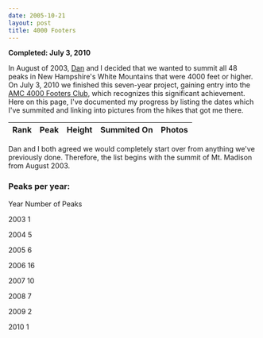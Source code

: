 ```yaml
---
date: 2005-10-21
layout: post
title: 4000 Footers
---
```


**Completed: July 3, 2010**

In August of 2003, [Dan](http://www.littlebigmind.com) and I decided that we wanted to summit all 48 peaks in New Hampshire's White Mountains that were 4000 feet or higher. On July 3, 2010 we finished this seven-year project, gaining entry into the [AMC 4000 Footers Club](http://www.amc4000footer.org/), which recognizes this significant achievement. Here on this page, I've documented my progress by listing the dates which I've summited and linking into pictures from the hikes that got me there.

<table class="table table-striped" id="summits">
	<thead>
		<tr>
			<th>Rank</th>
  		<th>Peak</th>
  		<th>Height</th>
  		<th>Summited On</th>
  		<th>Photos</th>
		</tr>
	</thead>
	<tbody>
	</tbody>
</table>

<script type="text/javascript">
	summitData = [
		{ name: 'Washington',
		  height: 6288,
		  summited: '9/13/2009',
	    page: 'mount-washington-hike',
	    thumbnail: 'http://farm3.static.flickr.com/2473/3922404948_7203cd5f63_t.jpg',
	    gallery: 'http://www.flickr.com/photos/geldmacher/3922404948/'
	  },
	  { name: 'Adams',
		  height: 5774,
		  summited: '8/25/2007',
	    page: 'mount-jefferson-and-mount-adams-day-hike',
	    thumbnail: 'http://farm2.static.flickr.com/1439/1244930693_6cd029ce0e_t.jpg',
	    gallery: 'http://www.flickr.com/photos/geldmacher/1244930693/'
	  },
	  { name: 'Jefferson',
		  height: 5712,
		  summited: '8/25/2007',
	    page: 'mount-jefferson-and-mount-adams-day-hike',
	    thumbnail: 'http://farm2.static.flickr.com/1171/1244870723_a3b01039e5_t.jpg',
	    gallery: 'http://www.flickr.com/photos/geldmacher/1244870723/'
	  },
	  { name: 'Monroe', height: 5384, summited: '8/13/2006', page: 'southern-presidentials-hike', thumbnail: 'http://farm1.static.flickr.com/134/404172832_05f09acb55_t.jpg', gallery: 'http://www.flickr.com/photos/geldmacher/404172832/' },

{ name: 'Madison', height: 5367, summited: '8/26/2003', page: 'mt-madison-day-hike', thumbnail: 'http://farm1.static.flickr.com/156/406454905_39f2938914_t.jpg', gallery: 'http://www.flickr.com/photos/geldmacher/406454905/' },

{ name: 'Lafayette', height: 5260, summited: '7/1/2006', page: 'pemigewasset-wildernesss-loop', thumbnail: 'http://farm1.static.flickr.com/167/404226054_bea514b747_t.jpg', gallery: 'http://www.flickr.com/photos/geldmacher/404226054/' },

{ name: 'Lincoln', height: 5089, summited: '7/1/2006', page: 'pemigewasset-wildernesss-loop', thumbnail: 'http://farm1.static.flickr.com/123/404224125_0bc346371f_t.jpg', gallery: 'http://www.flickr.com/photos/geldmacher/404224125/' },

{ name: 'South Twin', height: 4902, summited: '7/2/2006', page: 'pemigewasset-wildernesss-loop', thumbnail: 'http://farm1.static.flickr.com/138/404236885_4de528f398_t.jpg', gallery: 'http://www.flickr.com/photos/geldmacher/404236885/' },

{ name: 'Carter Dome', height: 4832, summited: '7/3/2005', page: 'carter-ridge-hike', thumbnail: 'http://farm1.static.flickr.com/150/405248636_32a39d48e3_t.jpg', gallery: 'http://www.flickr.com/photos/geldmacher/405248636/' },

{ name: 'Moosilauke', height: 4802, summited: '7/3/2010', page: 'mount-moosilauke-hike', thumbnail: 'http://farm5.static.flickr.com/4120/4802920183_27fa605e0e_t.jpg', gallery: 'http://www.flickr.com/photos/geldmacher/4802920183/' },

{ name: 'Eisenhower', height: 4780, summited: '8/13/2006', page: 'southern-presidentials-hike', thumbnail: 'http://farm1.static.flickr.com/163/404166655_be605eac9d_t.jpg', gallery: 'http://www.flickr.com/photos/geldmacher/404166655/' },

{ name: 'North Twin', height: 4761, summited: '7/5/2007', page: 'north-twin-hike', thumbnail: 'http://farm2.static.flickr.com/1040/758825326_8a6a0c2a98_t.jpg', gallery: 'http://www.flickr.com/photos/geldmacher/758825326/' },

{ name: 'Carrigain', height: 4700, summited: '8/12/2006', page: 'mt-carrigain-hike', thumbnail: 'http://farm1.static.flickr.com/154/404154745_b3133c69f2_t.jpg', gallery: 'http://www.flickr.com/photos/geldmacher/404154745/' },

{ name: 'Bond', height: 4698, summited: '9/6/2004', page: 'mt-bond-hike', thumbnail: 'http://farm1.static.flickr.com/149/405410570_305c8e6990_t.jpg', gallery: 'http://www.flickr.com/photos/geldmacher/405410570/' },

{ name: 'Middle Carter', height: 4610, summited: '7/3/2005', page: 'carter-ridge-hike', thumbnail: 'http://farm1.static.flickr.com/178/405244469_826de1ac2b_t.jpg', gallery: 'http://www.flickr.com/photos/geldmacher/405244469/' },

{ name: 'West Bond', height: 4540, summited: '9/5/2004', page: 'mt-bond-hike', thumbnail: 'http://farm1.static.flickr.com/158/405404075_02a8bc45f7_t.jpg', gallery: 'http://www.flickr.com/photos/geldmacher/405404075/' },

{ name: 'Garfield', height: 4500, summited: '7/2/2006', page: 'pemigewasset-wildernesss-loop', thumbnail: 'http://farm1.static.flickr.com/159/404232453_9d2dac5d6e_t.jpg', gallery: 'http://www.flickr.com/photos/geldmacher/404232453/' },

{ name: 'Liberty', height: 4459, summited: '6/30/2006', page: 'pemigewasset-wildernesss-loop', thumbnail: 'http://farm1.static.flickr.com/188/404215421_353c08cc2d_t.jpg', gallery: 'http://www.flickr.com/photos/geldmacher/404215421/' },

{ name: 'South Carter', height: 4430, summited: '7/3/2005', page: 'carter-ridge-hike', thumbnail: 'http://farm1.static.flickr.com/179/405245027_a0f0bd8e20_t.jpg', gallery: 'http://www.flickr.com/photos/geldmacher/405245027/' },

{ name: 'Wildcat', height: 4422, summited: '11/2/2008', page: 'wildcat-ridge-hike', thumbnail: 'http://farm4.static.flickr.com/3174/3006390969_c9f8fce5bf_t.jpg', gallery: 'http://www.flickr.com/photos/geldmacher/3006390969/' },

{ name: 'Hancock', height: 4420, summited: '6/5/2004', page: 'hancock-loop-hike', thumbnail: 'http://farm1.static.flickr.com/170/406434877_7665823e46_t.jpg', gallery: 'http://www.flickr.com/photos/geldmacher/406434877/' },

{ name: 'South Kinsman', height: 4358, summited: '9/13/2008', page: 'kinsmans-hike', thumbnail: 'http://farm4.static.flickr.com/3213/2864627642_c8edf2eda6_t.jpg', gallery: 'http://www.flickr.com/photos/geldmacher/2864627642/' },

{ name: 'Field', height: 4340, summited: '10/22/2005', page: 'mt-willey-and-mt-field-hike', thumbnail: 'http://farm1.static.flickr.com/144/404981213_c1e7c82fb5_t.jpg', gallery: 'http://www.flickr.com/photos/geldmacher/404981213/' },

{ name: 'Osceola', height: 4340, summited: '8/17/2008', page: 'mt-osceola-hike', thumbnail: 'http://farm4.static.flickr.com/3077/2771943606_8bdb6c245f_t.jpg', gallery: 'http://www.flickr.com/photos/geldmacher/2771943606/' },

{ name: 'Flume', height: 4328, summited: '6/30/2006', page: 'pemigewasset-wildernesss-loop', thumbnail: 'http://farm1.static.flickr.com/115/404211983_7bd66db631_t.jpg', gallery: 'http://www.flickr.com/photos/geldmacher/404211983/' },

{ name: 'South Hancock', height: 4319, summited: '6/5/2004', page: 'hancock-loop-hike', thumbnail: 'http://farm1.static.flickr.com/174/406435037_c6900c6f41_t.jpg', gallery: 'http://www.flickr.com/photos/geldmacher/406435037/' },

{ name: 'Pierce', height: 4310, summited: '8/13/2006', page: 'southern-presidentials-hike', thumbnail: 'http://farm1.static.flickr.com/136/404162464_0ffea77d67_t.jpg', gallery: 'http://www.flickr.com/photos/geldmacher/404162464/' },

{ name: 'North Kinsman', height: 4293, summited: '9/13/2008', page: 'kinsmans-hike', thumbnail: 'http://farm4.static.flickr.com/3047/2863792539_f9586fb148_t.jpg', gallery: 'http://www.flickr.com/photos/geldmacher/2863792539/' },

{ name: 'Willey', height: 4285, summited: '10/22/2005', page: 'mt-willey-and-mt-field-hike', thumbnail: 'http://farm1.static.flickr.com/115/404978943_ba71e0228e_t.jpg', gallery: 'http://www.flickr.com/photos/geldmacher/404978943/' },

{ name: 'Bondcliff', height: 4265, summited: '7/3/2006', page: 'pemigewasset-wildernesss-loop', thumbnail: 'http://farm1.static.flickr.com/133/404240848_27cc5f8f0c_t.jpg', gallery: 'http://www.flickr.com/photos/geldmacher/404240848/' },

{ name: 'Zealand', height: 4260, summited: '9/5/2004', page: 'mt-bond-hike', thumbnail: 'http://farm1.static.flickr.com/163/405401107_93c130d718_t.jpg', gallery: 'http://www.flickr.com/photos/geldmacher/405401107/' },

{ name: 'North Tripyramid', height: 4180, summited: '6/24/2007', page: 'sandwich-range-hike', thumbnail: 'http://farm2.static.flickr.com/1399/689901130_4683f93330_t.jpg', gallery: 'http://www.flickr.com/photos/geldmacher/689901130/' },

{ name: 'Cabot', height: 4170, summited: '7/7/2007', page: 'mount-cabot-hike', thumbnail: 'http://farm2.static.flickr.com/1058/758918046_21b27c0fcd_t.jpg', gallery: 'http://www.flickr.com/photos/geldmacher/758918046/' },

{ name: 'East Osceola', height: 4156, summited: '2/16/2008', page: 'east-osceola-winter-summit', thumbnail: 'http://farm3.static.flickr.com/2403/2280253509_04f27e82d6_t.jpg', gallery: 'http://www.flickr.com/photos/geldmacher/2280253509/' },

{ name: 'Middle Tripyramid', height: 4140, summited: '6/24/2007', page: 'sandwich-range-hike', thumbnail: 'http://farm2.static.flickr.com/1369/689895372_15cdab19cc_t.jpg', gallery: 'http://www.flickr.com/photos/geldmacher/689895372/' },

{ name: 'Cannon', height: 4100, summited: '8/17/2008', page: 'cannon-mountain-hike', thumbnail: 'http://farm4.static.flickr.com/3158/2771106655_d808a68cfc_t.jpg', gallery: 'http://www.flickr.com/photos/geldmacher/2771106655/' },

{ name: 'Hale', height: 4054, summited: '5/20/2006', page: 'mt-hale-and-mt-tom-hike', thumbnail: 'http://farm1.static.flickr.com/161/404966934_226b3149b8_t.jpg', gallery: 'http://www.flickr.com/photos/geldmacher/404966934/' },

{ name: 'Jackson', height: 4052, summited: '8/13/2006', page: 'southern-presidentials-hike', thumbnail: 'http://farm1.static.flickr.com/172/404160750_3270a5aa69_t.jpg', gallery: 'http://www.flickr.com/photos/geldmacher/404160750/' },

{ name: 'Tom', height: 4051, summited: '5/20/2006', page: 'mt-hale-and-mt-tom-hike', thumbnail: 'http://farm1.static.flickr.com/123/404971446_88ed23e461_t.jpg', gallery: 'http://www.flickr.com/photos/geldmacher/404971446/' },

{ name: 'Wildcat, D Peak', height: 4050, summited: '11/2/2008', page: 'wildcat-ridge-hike', thumbnail: 'http://farm4.static.flickr.com/3284/3007223170_ea4950100c_t.jpg', gallery: 'http://www.flickr.com/photos/geldmacher/3007223170/' },

{ name: 'Moriah', height: 4049, summited: '7/2/2005', page: 'carter-ridge-hike', thumbnail: 'http://farm1.static.flickr.com/187/405239818_a6682d0332_t.jpg', gallery: 'http://www.flickr.com/photos/geldmacher/405239818/' },

{ name: 'Passaconaway', height: 4043, summited: '6/23/2007', page: 'sandwich-range-hike', thumbnail: 'http://farm2.static.flickr.com/1040/689702920_2d497e0fde_t.jpg', gallery: 'http://www.flickr.com/photos/geldmacher/689702920/' },

{ name: "Owl's Head", height: 4025, summited: '5/29/2009', page: 'owls-head-hike', thumbnail: 'http://farm4.static.flickr.com/3347/3659063532_57bcd95b3e_t.jpg', gallery: 'http://www.flickr.com/photos/geldmacher/3659063532/' },

{ name: 'Galehead', height: 4024, summited: '7/2/2006', page: 'pemigewasset-wildernesss-loop', thumbnail: 'http://farm1.static.flickr.com/187/404235841_328f3f3e5c_t.jpg', gallery: 'http://www.flickr.com/photos/geldmacher/404235841/' },

{ name: 'Whiteface', height: 4020, summited: '6/23/2007', page: 'sandwich-range-hike', thumbnail: 'http://farm2.static.flickr.com/1268/688958771_2f8fa30031_t.jpg', gallery: 'http://www.flickr.com/photos/geldmacher/688958771/' },

{ name: 'Waumbek', height: 4006, summited: '1/27/2007', page: 'mt-waumbek-hike', thumbnail: 'http://farm1.static.flickr.com/179/403069206_291775b4a8_t.jpg', gallery: 'http://www.flickr.com/photos/geldmacher/403069206/' },

{ name: 'Isolation', height: 4004, summited: '6/17/2006', page: 'mt-isolation-hike', thumbnail: 'http://farm1.static.flickr.com/157/404764594_380277aafb_t.jpg', gallery: 'http://www.flickr.com/photos/geldmacher/404764594/' },

{ name: 'Tecumseh', height: 4003, summited: '11/24/2007', page: 'mt-tecumseh-day-hike', thumbnail: 'http://farm3.static.flickr.com/2097/2075281458_e0900adbc1_t.jpg', gallery: 'http://www.flickr.com/photos/geldmacher/2075281458/' }

	]
	$(function() {
		for (var i = 0; i < summitData.length; i++) {
			var peak = summitData[i];
			var html = ['<tr>'];
			html.push('<td>', i + 1, '</td>');
			html.push('<td><a href="/4000-footers/', peak.page, '.html">', peak.name, '</a></td>');
			html.push('<td>', peak.height, '</td>');
			html.push('<td>', peak.summited, '</td>');
			html.push('<td><a href="', peak.gallery, '"><img src="', peak.thumbnail, '"/></a></td>');
			$('table#summits tbody').append(html.join(''));
		}
	});
</script>





Dan and I both agreed we would completely start over from anything we've previously done. Therefore, the list begins with the summit of Mt. Madison from August 2003.



### Peaks per year:








  Year
  Number of Peaks



2003
1



2004
5



2005
6



2006
16



2007
10



2008
7



2009
2



2010
1



